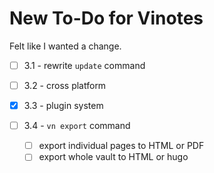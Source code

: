 # New To-Do for Vinotes

Felt like I wanted a change.

- [ ] 3.1 - rewrite `update` command

- [ ] 3.2 - cross platform

- [x] 3.3 - plugin system

- [ ] 3.4 - `vn export` command
  - [ ] export individual pages to HTML or PDF
  - [ ] export whole vault to HTML or hugo
